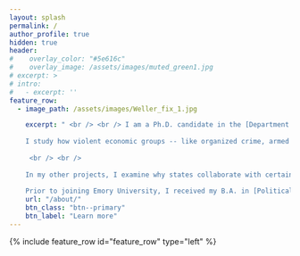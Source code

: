 ```yaml
---
layout: splash
permalink: /
author_profile: true
hidden: true
header:
#    overlay_color: "#5e616c"
#    overlay_image: /assets/images/muted_green1.jpg
# excerpt: >
# intro: 
#   - excerpt: ''
feature_row:
  - image_path: /assets/images/Weller_fix_1.jpg

    excerpt: " <br /> <br /> I am a Ph.D. candidate in the [Department of Political Science](http://polisci.emory.edu/home/index.html) at [Emory University](https://www.emory.edu/home/index.html). <br />  <br />
    
    I study how violent economic groups -- like organized crime, armed corporations, and mercenary groups -- interact with state actors and explore the consequences their collusion, with regional experise in Mexico and historical expertise in the Troubles in Northern Ireland and British colonialization in northeastern India. My dissertation examines internal group decision-making, how institutional change shapes violent groups' relationship to the state, and how they influence democratic accountability.
    
     <br /> <br />
    
    In my other projects, I examine why states collaborate with certain pro-government militia groups and formalize their influence on electoral outcomes. Methodologically, I adopt a multi-method approach, including deep-learning models (Computer Vision and Natural Language Processing), design-based casual inference, and qualitative analyses. <br /> <br />
    
    Prior to joining Emory University, I received my B.A. in [Political Science](https://politicalscience.unca.edu/) from the [University of North Carolina Asheville](https://www.unca.edu/) in 2020, where I was awarded the [2020 Big South Christenberry Award](https://uncabulldogs.com/news/2020/5/20/womens-swimming-diving-adee-weller-receives-2020-big-south-christenberry-award.aspx) and was nominated for [NCAA Woman of the Year](https://www.ncaa.org/news/2020/7/14/ncaa-schools-announce-nominees-for-2020-ncaa-woman-of-the-year.aspx) as a member of the swim team."
    url: "/about/"
    btn_class: "btn--primary"
    btn_label: "Learn more"     
---
```



<!-- {% include feature_row id="intro" type="center" %} -->

{% include feature_row id="feature_row" type="left" %}

